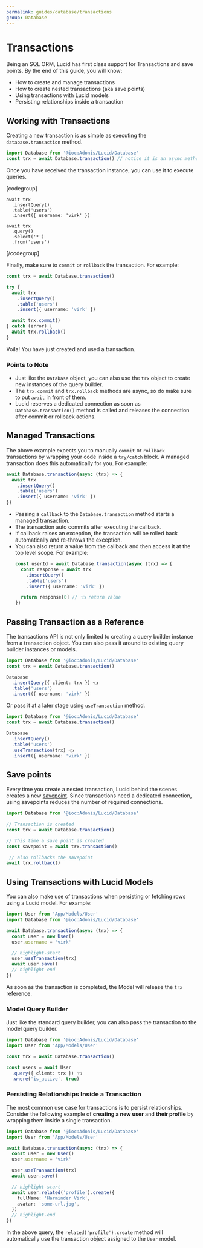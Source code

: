 ```yaml
---
permalink: guides/database/transactions
group: Database
---
```


# Transactions
Being an SQL ORM, Lucid has first class support for Transactions and save points. By the end of this guide, you will know:

- How to create and manage transactions
- How to create nested transactions (aka save points)
- Using transactions with Lucid models
- Persisting relationships inside a transaction

## Working with Transactions
Creating a new transaction is as simple as executing the `database.transaction` method.

```ts
import Database from '@ioc:Adonis/Lucid/Database'
const trx = await Database.transaction() // notice it is an async method
```

Once you have received the transaction instance, you can use it to execute queries.

[codegroup]

```ts{}{Insert}
await trx
  .insertQuery()
  .table('users')
  .insert({ username: 'virk' })
```

```ts{}{Select}
await trx
  .query()
  .select('*')
  .from('users')
```

[/codegroup]

Finally, make sure to `commit` or `rollback` the transaction. For example:

```ts
const trx = await Database.transaction()

try {
  await trx
    .insertQuery()
    .table('users')
    .insert({ username: 'virk' })

  await trx.commit()
} catch (error) {
  await trx.rollback()
}
```

Voila! You have just created and used a transaction.

### Points to Note
- Just like the `Database` object, you can also use the `trx` object to create new instances of the query builder.
- The `trx.commit` and `trx.rollback` methods are async, so do make sure to put `await` in front of them.
- Lucid reserves a dedicated connection as soon as `Database.transaction()` method is called and releases the connection after commit or rollback actions.

## Managed Transactions
The above example expects you to manually `commit` or `rollback` transactions by wrapping your code inside a `try/catch` block. A managed transaction does this automatically for you. For example:

```ts
await Database.transaction(async (trx) => {
  await trx
    .insertQuery()
    .table('users')
    .insert({ username: 'virk' })
})
```

- Passing a `callback` to the `Database.transaction` method starts a managed transaction.
- The transaction auto commits after executing the callback.
- If callback raises an exception, the transaction will be rolled back automatically and re-throws the exception.
- You can also return a value from the callback and then access it at the top level scope. For example:
  ```ts
  const userId = await Database.transaction(async (trx) => {
    const response = await trx
      .insertQuery()
      .table('users')
      .insert({ username: 'virk' })

    return response[0] // 👈 return value
  })
  ```

## Passing Transaction as a Reference
The transactions API is not only limited to creating a query builder instance from a transaction object. You can also pass it around to existing query builder instances or models.

```ts
import Database from '@ioc:Adonis/Lucid/Database'
const trx = await Database.transaction()

Database
  .insertQuery({ client: trx }) 👈
  .table('users')
  .insert({ username: 'virk' })
```

Or pass it at a later stage using `useTransaction` method.

```ts
import Database from '@ioc:Adonis/Lucid/Database'
const trx = await Database.transaction()

Database
  .insertQuery()
  .table('users')
  .useTransaction(trx) 👈
  .insert({ username: 'virk' })
```

## Save points
Every time you create a nested transaction, Lucid behind the scenes creates a new [savepoint](https://en.wikipedia.org/wiki/Savepoint). Since transactions need a dedicated connection, using savepoints reduces the number of required connections.

```ts
import Database from '@ioc:Adonis/Lucid/Database'

// Transaction is created
const trx = await Database.transaction()

// This time a save point is created
const savepoint = await trx.transaction()

 // also rollbacks the savepoint
await trx.rollback()
```

## Using Transactions with Lucid Models
You can also make use of transactions when persisting or fetching rows using a Lucid model. For example:

```ts
import User from 'App/Models/User'
import Database from '@ioc:Adonis/Lucid/Database'

await Database.transaction(async (trx) => {
  const user = new User()
  user.username = 'virk'

  // highlight-start
  user.useTransaction(trx)
  await user.save()
  // highlight-end
})
```

As soon as the transaction is completed, the Model will release the `trx` reference.

### Model Query Builder
Just like the standard query builder, you can also pass the transaction to the model query builder.

```ts
import Database from '@ioc:Adonis/Lucid/Database'
import User from 'App/Models/User'

const trx = await Database.transaction()

const users = await User
  .query({ client: trx }) 👈
  .where('is_active', true)
```

### Persisting Relationships Inside a Transaction
The most common use case for transactions is to persist relationships. Consider the following example of **creating a new user** and **their profile** by wrapping them inside a single transaction.

```ts
import Database from '@ioc:Adonis/Lucid/Database'
import User from 'App/Models/User'

await Database.transaction(async (trx) => {
  const user = new User()
  user.username = 'virk'

  user.useTransaction(trx)
  await user.save()

  // highlight-start
  await user.related('profile').create({
    fullName: 'Harminder Virk',
    avatar: 'some-url.jpg',
  })
  // highlight-end
})
```

In the above query, the `related('profile').create` method will automatically use the transaction object assigned to the `User` model.
